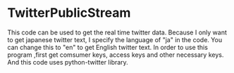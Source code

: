 # TwitterPublicStream

This code can be used to get the real time twitter data.
Because I only want to get japanese twitter text, I specify the language of "ja" in the code.
You can change this to "en" to get English twitter text.
In order to use this program ,first get comsumer keys, access keys and other necessary keys.
And this code uses python-twitter library.
